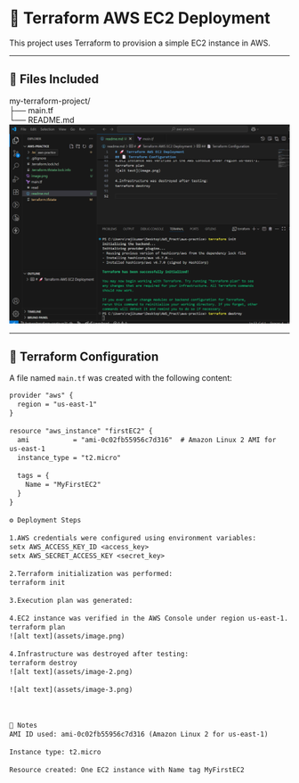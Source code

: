 # 🚀 Terraform AWS EC2 Deployment

This project uses Terraform to provision a simple EC2 instance in AWS.

---

## 📁 Files Included

my-terraform-project/<br>
├── main.tf<br>
└── README.md<br>
![alt text](assets/image-1.png)

---

## 📄 Terraform Configuration

A file named `main.tf` was created with the following content:

```hcl
provider "aws" {
  region = "us-east-1"
}

resource "aws_instance" "firstEC2" {
  ami           = "ami-0c02fb55956c7d316"  # Amazon Linux 2 AMI for us-east-1
  instance_type = "t2.micro"

  tags = {
    Name = "MyFirstEC2"
  }
}

⚙️ Deployment Steps

1.AWS credentials were configured using environment variables:
setx AWS_ACCESS_KEY_ID <access_key>
setx AWS_SECRET_ACCESS_KEY <secret_key>

2.Terraform initialization was performed:
terraform init

3.Execution plan was generated:

4.EC2 instance was verified in the AWS Console under region us-east-1.
terraform plan
![alt text](assets/image.png)

4.Infrastructure was destroyed after testing:
terraform destroy
![alt text](assets/image-2.png)

![alt text](assets/image-3.png)



🧾 Notes
AMI ID used: ami-0c02fb55956c7d316 (Amazon Linux 2 for us-east-1)

Instance type: t2.micro

Resource created: One EC2 instance with Name tag MyFirstEC2
